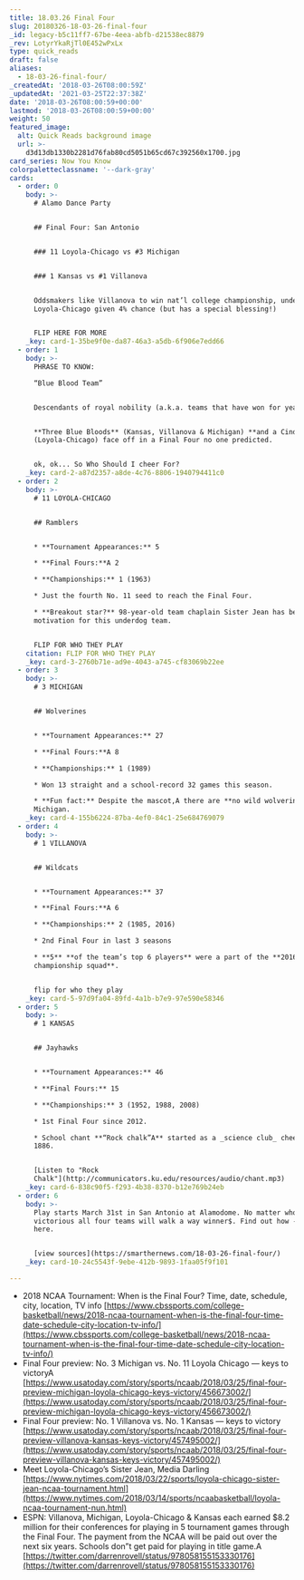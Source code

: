 ```yaml
---
title: 18.03.26 Final Four
slug: 20180326-18-03-26-final-four
_id: legacy-b5c11ff7-67be-4eea-abfb-d21538ec8879
_rev: LotyrYkaRjTl0E452wPxLx
type: quick_reads
draft: false
aliases:
  - 18-03-26-final-four/
_createdAt: '2018-03-26T08:00:59Z'
_updatedAt: '2021-03-25T22:37:38Z'
date: '2018-03-26T08:00:59+00:00'
lastmod: '2018-03-26T08:00:59+00:00'
weight: 50
featured_image:
  alt: Quick Reads background image
  url: >-
    d3d13db1330b2281d76fab80cd5051b65cd67c392560x1700.jpg
card_series: Now You Know
colorpaletteclassname: '--dark-gray'
cards:
  - order: 0
    body: >-
      # Alamo Dance Party


      ## Final Four: San Antonio


      ### 11 Loyola-Chicago vs #3 Michigan


      ### 1 Kansas vs #1 Villanova


      Oddsmakers like Villanova to win nat’l college championship, underdog
      Loyola-Chicago given 4% chance (but has a special blessing!)


      FLIP HERE FOR MORE
    _key: card-1-35be9f0e-da87-46a3-a5db-6f906e7edd66
  - order: 1
    body: >-
      PHRASE TO KNOW:  

      “Blue Blood Team”


      Descendants of royal nobility (a.k.a. teams that have won for years).


      **Three Blue Bloods** (Kansas, Villanova & Michigan) **and a Cinderella**
      (Loyola-Chicago) face off in a Final Four no one predicted.


      ok, ok... So Who Should I cheer For?
    _key: card-2-a87d2357-a8de-4c76-8806-1940794411c0
  - order: 2
    body: >-
      # 11 LOYOLA-CHICAGO


      ## Ramblers


      * **Tournament Appearances:** 5

      * **Final Fours:**A 2

      * **Championships:** 1 (1963)

      * Just the fourth No. 11 seed to reach the Final Four.

      * **Breakout star?** 98-year-old team chaplain Sister Jean has been the
      motivation for this underdog team.


      FLIP FOR WHO THEY PLAY
    citation: FLIP FOR WHO THEY PLAY
    _key: card-3-2760b71e-ad9e-4043-a745-cf83069b22ee
  - order: 3
    body: >-
      # 3 MICHIGAN


      ## Wolverines


      * **Tournament Appearances:** 27

      * **Final Fours:**A 8

      * **Championships:** 1 (1989)

      * Won 13 straight and a school-record 32 games this season.

      * **Fun fact:** Despite the mascot,A there are **no wild wolverines** in
      Michigan.
    _key: card-4-155b6224-87ba-4ef0-84c1-25e684769079
  - order: 4
    body: >-
      # 1 VILLANOVA


      ## Wildcats


      * **Tournament Appearances:** 37

      * **Final Fours:**A 6

      * **Championships:** 2 (1985, 2016)

      * 2nd Final Four in last 3 seasons

      * **5** **of the team’s top 6 players** were a part of the **2016 national
      championship squad**.


      flip for who they play
    _key: card-5-97d9fa04-89fd-4a1b-b7e9-97e590e58346
  - order: 5
    body: >-
      # 1 KANSAS


      ## Jayhawks


      * **Tournament Appearances:** 46

      * **Final Fours:** 15

      * **Championships:** 3 (1952, 1988, 2008)

      * 1st Final Four since 2012.

      * School chant **“Rock chalk”A** started as a _science club_ cheer in
      1886.


      [Listen to "Rock
      Chalk"](http://communicators.ku.edu/resources/audio/chant.mp3)
    _key: card-6-838c90f5-f293-4b38-8370-b12e769b24eb
  - order: 6
    body: >-
      Play starts March 31st in San Antonio at Alamodome. No matter who is
      victorious all four teams will walk a way winner$. Find out how -- click
      here.


      [view sources](https://smarthernews.com/18-03-26-final-four/)
    _key: card-10-24c5543f-9ebe-412b-9893-1faa05f9f101

---
```

* 2018 NCAA Tournament: When is the Final Four? Time, date, schedule, city, location, TV info [https://www.cbssports.com/college-basketball/news/2018-ncaa-tournament-when-is-the-final-four-time-date-schedule-city-location-tv-info/](https://www.cbssports.com/college-basketball/news/2018-ncaa-tournament-when-is-the-final-four-time-date-schedule-city-location-tv-info/)
* Final Four preview: No. 3 Michigan vs. No. 11 Loyola Chicago — keys to victoryA [https://www.usatoday.com/story/sports/ncaab/2018/03/25/final-four-preview-michigan-loyola-chicago-keys-victory/456673002/](https://www.usatoday.com/story/sports/ncaab/2018/03/25/final-four-preview-michigan-loyola-chicago-keys-victory/456673002/)
* Final Four preview: No. 1 Villanova vs. No. 1 Kansas — keys to victory [https://www.usatoday.com/story/sports/ncaab/2018/03/25/final-four-preview-villanova-kansas-keys-victory/457495002/](https://www.usatoday.com/story/sports/ncaab/2018/03/25/final-four-preview-villanova-kansas-keys-victory/457495002/)
* Meet Loyola-Chicago’s Sister Jean, Media Darling  
[https://www.nytimes.com/2018/03/22/sports/loyola-chicago-sister-jean-ncaa-tournament.html](https://www.nytimes.com/2018/03/14/sports/ncaabasketball/loyola-ncaa-tournament-nun.html)
* ESPN: Villanova, Michigan, Loyola-Chicago & Kansas each earned $8.2 million for their conferences for playing in 5 tournament games through the Final Four. The payment from the NCAA will be paid out over the next six years. Schools don”t get paid for playing in title game.A [https://twitter.com/darrenrovell/status/978058155153330176](https://twitter.com/darrenrovell/status/978058155153330176)